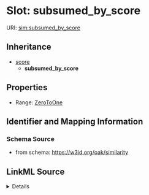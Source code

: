 # Slot: subsumed_by_score

URI: [sim:subsumed_by_score](https://w3id.org/linkml/similarity/subsumed_by_score)




## Inheritance

* [score](score.md)
    * **subsumed_by_score**







## Properties

* Range: [ZeroToOne](ZeroToOne.md)







## Identifier and Mapping Information







### Schema Source


* from schema: https://w3id.org/oak/similarity




## LinkML Source

<details>
```yaml
name: subsumed_by_score
from_schema: https://w3id.org/oak/similarity
rank: 1000
is_a: score
alias: subsumed_by_score
range: ZeroToOne

```
</details>